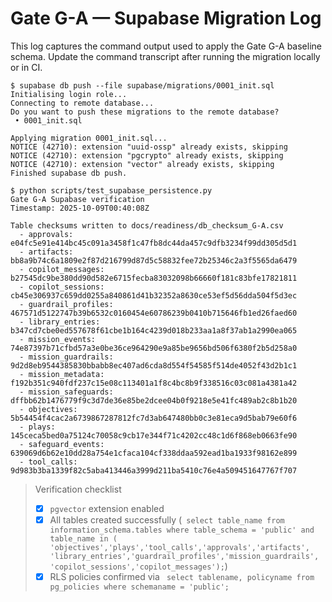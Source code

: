 # Gate G-A — Supabase Migration Log

This log captures the command output used to apply the Gate G-A baseline schema.
Update the command transcript after running the migration locally or in CI.

```
$ supabase db push --file supabase/migrations/0001_init.sql
Initialising login role...
Connecting to remote database...
Do you want to push these migrations to the remote database?
 • 0001_init.sql

Applying migration 0001_init.sql...
NOTICE (42710): extension "uuid-ossp" already exists, skipping
NOTICE (42710): extension "pgcrypto" already exists, skipping
NOTICE (42710): extension "vector" already exists, skipping
Finished supabase db push.
```

```
$ python scripts/test_supabase_persistence.py
Gate G-A Supabase verification
Timestamp: 2025-10-09T00:40:08Z

Table checksums written to docs/readiness/db_checksum_G-A.csv
  - approvals: e04fc5e91e414bc45c091a3458f1c47fb8dc44da457c9dfb3234f99dd305d5d1
  - artifacts: bb8a9b74c6a1809e2f87d216799d87d5c58832fee72b25346c2a3f5565da6479
  - copilot_messages: b27545dc9be380dd90d582e6715fecba83032098b66660f181c83bfe17821811
  - copilot_sessions: cb45e306937c659dd0255a840861d41b32352a8630ce53ef5d56dda504f5d3ec
  - guardrail_profiles: 467571d5122747b39b6532c0160454e60786239b0410b715646fb1ed26faed60
  - library_entries: b347cd7cbe0ed557678f61cbe1b164c4239d018b233aa1a8f37ab1a2990ea065
  - mission_events: 74e87397b71cfbd57a3e0be36ce964290e9a85be9656bd506f6380f2b5d258a0
  - mission_guardrails: 9d2d8eb9544385830bbabb8ec407ad6cda8d554f54585f514de4052f43d2b1c1
  - mission_metadata: f192b351c940fdf237c15e08c113401a1f8c4bc8b9f338516c03c081a4381a42
  - mission_safeguards: dffbb62b1476779f9c3d7de36e85be2dcee04b0f9218e5e41fc489ab2c8b1b20
  - objectives: 5b54454f4cac2a6739867287812fc7d3ab647480bb0c3e81eca9d5bab79e60f6
  - plays: 145ceca5bed0a75124c70058c9cb17e344f71c4202cc48c1d6f868eb0663fe90
  - safeguard_events: 639069d6b62e10dd28a754e1cfaca104cf338ddaa592ead1ba1933f98162e899
  - tool_calls: 9d983b3ba1339f82c5aba413446a3999d211ba5410c76e4a509451647767f707
```

> Verification checklist
>
> - [x] `pgvector` extension enabled
> - [x] All tables created successfully (`
>   select table_name from information_schema.tables
>   where table_schema = 'public' and table_name in (
>     'objectives','plays','tool_calls','approvals','artifacts',
>     'library_entries','guardrail_profiles','mission_guardrails',
>     'copilot_sessions','copilot_messages');`)
> - [x] RLS policies confirmed via `
>   select tablename, policyname from pg_policies
>   where schemaname = 'public';`
